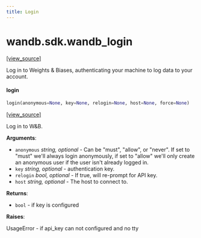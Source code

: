 ```yaml
---
title: Login
---
```


<a name="wandb.sdk.wandb_login"></a>
# wandb.sdk.wandb\_login

[[view_source]](https://github.com/wandb/client/blob/88104ce0f95c9cf58676b249510db7ba56efda09/wandb/sdk/wandb_login.py#L3)

Log in to Weights & Biases, authenticating your machine to log data to your
account.

<a name="wandb.sdk.wandb_login.login"></a>
#### login

```python
login(anonymous=None, key=None, relogin=None, host=None, force=None)
```

[[view_source]](https://github.com/wandb/client/blob/88104ce0f95c9cf58676b249510db7ba56efda09/wandb/sdk/wandb_login.py#L22)

Log in to W&B.

**Arguments**:

- `anonymous` _string, optional_ - Can be "must", "allow", or "never".
If set to "must" we'll always login anonymously, if set to
"allow" we'll only create an anonymous user if the user
isn't already logged in.
- `key` _string, optional_ - authentication key.
- `relogin` _bool, optional_ - If true, will re-prompt for API key.
- `host` _string, optional_ - The host to connect to.


**Returns**:

- `bool` - if key is configured


**Raises**:

UsageError - if api_key can not configured and no tty

